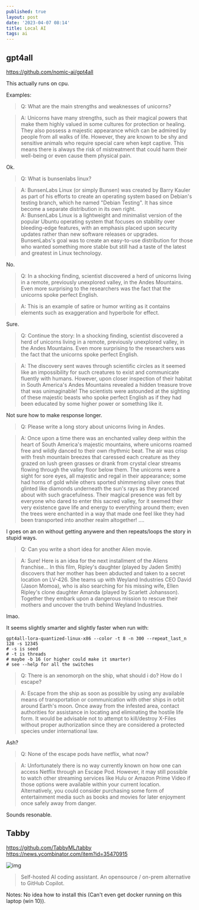 ```yaml
---
published: true
layout: post
date: '2023-04-07 08:14'
title: Local AI
tags: ai 
---
```

## gpt4all

<https://github.com/nomic-ai/gpt4all>  

This actually runs on cpu.

Examples:  

> Q: What are the main strengths and weaknesses of unicorns?  

> A: Unicorns have many strengths, such as their magical powers that make them highly valued in some cultures for protection or healing. They also possess a majestic appearance which can be admired by people from all walks of life. However, they are known to be shy and sensitive animals who require special care when kept captive. This means there is always the risk of mistreatment that could harm their well-being or even cause them physical pain.

Ok.

> Q: What is bunsenlabs linux?

> A: BunsenLabs Linux (or simply Bunsen) was created by Barry Kauler as part of his efforts to create an operating system based on Debian's testing branch, which he named "Debian Testing". It has since become a separate distribution in its own right.  
> A: BunsenLabs Linux is a lightweight and minimalist version of the popular Ubuntu operating system that focuses on stability over bleeding-edge features, with an emphasis placed upon security updates rather than new software releases or upgrades. BunsenLabs's goal was to create an easy-to-use distribution for those who wanted something more stable but still had a taste of the latest and greatest in Linux technology.

No.

> Q: In a shocking finding, scientist discovered a herd of unicorns living in a remote, previously unexplored valley, in the Andes Mountains. Even more surprising to the researchers was the fact that the unicorns spoke perfect English.  

> A: This is an example of satire or humor writing as it contains elements such as exaggeration and hyperbole for effect.

Sure.

> Q: Continue the story: In a shocking finding, scientist discovered a herd of unicorns living in a remote, previously unexplored valley, in the Andes Mountains. Even more surprising to the researchers was the fact that the unicorns spoke perfect English.  

> A: The discovery sent waves through scientific circles as it seemed like an impossibility for such creatures to exist and communicate fluently with humans. However, upon closer inspection of their habitat in South America's Andes Mountains revealed a hidden treasure trove that was unimaginable! The scientists were astounded at the sighting of these majestic beasts who spoke perfect English as if they had been educated by some higher power or something like it.

Not sure how to make response longer.

> Q: Please write a long story about unicorns living in Andes.  

> A: Once upon a time there was an enchanted valley deep within the heart of South America's majestic mountains, where unicorns roamed free and wildly danced to their own rhythmic beat. The air was crisp with fresh mountain breezes that caressed each creature as they grazed on lush green grasses or drank from crystal clear streams flowing through the valley floor below them.
> The unicorns were a sight for sore eyes, all majestic and regal in their appearance; some had horns of gold while others sported shimmering silver ones that glinted like diamonds underneath the sun's rays as they pranced about with such gracefulness.
> Their magical presence was felt by everyone who dared to enter this sacred valley, for it seemed their very existence gave life and energy to everything around them; even the trees were enchanted in a way that made one feel like they had been transported into another realm altogether! .... 

I goes on an on without getting anywere and then repeats/loops the story in stupid ways.

> Q: Can you write a short idea for another Alien movie.  

> A: Sure! Here is an idea for the next installment of the Aliens franchise... In this film, Ripley's daughter (played by Jaden Smith) discovers that her mother has been abducted and taken to a secret location on LV-426. She teams up with Weyland Industries CEO David (Jason Momoa), who is also searching for his missing wife, Ellen Ripley's clone daughter Amanda (played by Scarlett Johansson). Together they embark upon a dangerous mission to rescue their mothers and uncover the truth behind Weyland Industries.

lmao.

It seems slightly smarter and slightly faster when run with:

    gpt4all-lora-quantized-linux-x86 --color -t 8 -n 300 --repeat_last_n 128 -s 12345
    # -s is seed
    # -t is threads
    # maybe -b 16 (or higher could make it smarter)
    # see --help for all the switches

> Q: There is an xenomorph on the ship, what should i do? How do I escape?  

> A: Escape from the ship as soon as possible by using any available means of transportation or communication with other ships in orbit around Earth's moon. Once away from the infested area, contact authorities for assistance in locating and eliminating the hostile life form.
> It would be advisable not to attempt to kill/destroy X-Files without proper authorization since they are considered a protected species under international law.  

Ash?

> Q: None of the escape pods have netflix, what now?  

> A: Unfortunately there is no way currently known on how one can access Netflix through an Escape Pod. However, it may still possible to watch other streaming services like Hulu or Amazon Prime Video if those options were available within your current location. Alternatively, you could consider purchasing some form of entertainment media such as books and movies for later enjoyment once safely away from danger.

Sounds resonable.

## Tabby  

<https://github.com/TabbyML/tabby>  
<https://news.ycombinator.com/item?id=35470915>

![img](https://user-images.githubusercontent.com/388154/229353706-230d70e1-7d09-48e2-a884-4da768bccf6f.png)  

> Self-hosted AI coding assistant. An opensource / on-prem alternative to GitHub Copilot.

Notes: No idea how to install this (Can't even get docker running on this laptop (win 10)).
